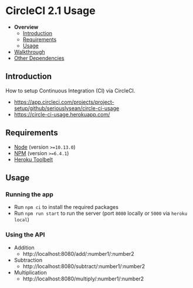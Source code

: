 # CircleCI 2.1 Usage

* **Overview**
  * [Introduction](#introduction)
  * [Requirements](#requirements)
  * [Usage](#usage)
* [Walkthrough](./Walkthrough.md)
* [Other Dependencies](./Other-Dependencies.md)

## Introduction

How to setup Continuous Integration (CI) via CircleCI.

* https://app.circleci.com/projects/project-setup/github/seriouslysean/circle-ci-usage
* https://circle-ci-usage.herokuapp.com/

## Requirements

* [Node](https://nodejs.org/) (version `>=10.13.0`)
* [NPM](https://www.npmjs.com/get-npm) (version `>=6.4.1`)
* [Heroku Toolbelt](https://devcenter.heroku.com/articles/heroku-cli)

## Usage

### Running the app

* Run `npm ci` to install the required packages
* Run `npm run start` to run the server (port `8080` locally or `5000` via `heroku local`)

### Using the API

* Addition
  * http://localhost:8080/add/:number1/:number2
* Subtraction
  * http://localhost:8080/subtract/:number1/:number2
* Multiplication
  * http://localhost:8080/multiply/:number1/:number2
